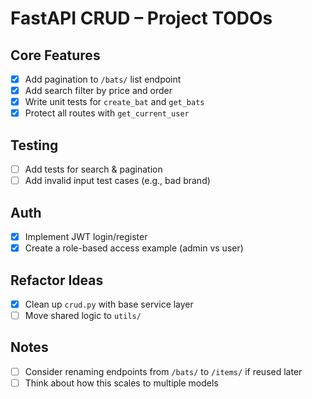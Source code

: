 #  FastAPI CRUD – Project TODOs

##  Core Features
- [x] Add pagination to `/bats/` list endpoint
- [x] Add search filter by price and order
- [x] Write unit tests for `create_bat` and `get_bats`
- [x] Protect all routes with `get_current_user`

##  Testing
- [ ] Add tests for search & pagination
- [ ] Add invalid input test cases (e.g., bad brand)

##  Auth
- [x] Implement JWT login/register
- [x] Create a role-based access example (admin vs user)

##  Refactor Ideas
- [x] Clean up `crud.py` with base service layer
- [ ] Move shared logic to `utils/`

##  Notes
- [ ] Consider renaming endpoints from `/bats/` to `/items/` if reused later
- [ ] Think about how this scales to multiple models
